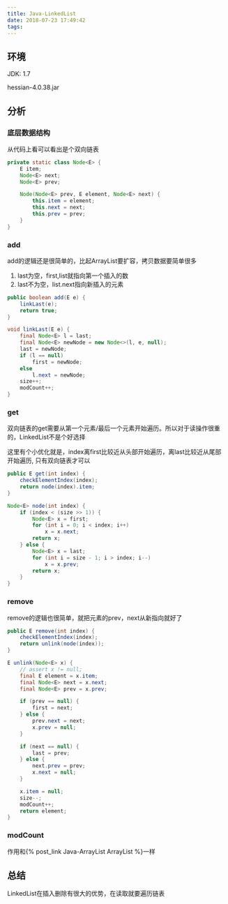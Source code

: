 ```yaml
---
title: Java-LinkedList
date: 2018-07-23 17:49:42
tags:
---
```

<!-- toc -->

## 环境
JDK: 1.7

hessian-4.0.38.jar

## 分析

### 底层数据结构
从代码上看可以看出是个双向链表
```java
private static class Node<E> {
    E item;
    Node<E> next;
    Node<E> prev;

    Node(Node<E> prev, E element, Node<E> next) {
        this.item = element;
        this.next = next;
        this.prev = prev;
    }
}
```

### add
add的逻辑还是很简单的，比起ArrayList要扩容，拷贝数据要简单很多
1. last为空，first,list就指向第一个插入的数
2. last不为空，list.next指向新插入的元素

```java
public boolean add(E e) {
    linkLast(e);
    return true;
}

void linkLast(E e) {
    final Node<E> l = last;
    final Node<E> newNode = new Node<>(l, e, null);
    last = newNode;
    if (l == null)
        first = newNode;
    else
        l.next = newNode;
    size++;
    modCount++;
}
```

### get
双向链表的get需要从第一个元素/最后一个元素开始遍历。所以对于读操作很重的，LinkedList不是个好选择

这里有个小优化就是，index离first比较近从头部开始遍历，离last比较近从尾部开始遍历, 只有双向链表才可以

```java
public E get(int index) {
    checkElementIndex(index);
    return node(index).item;
}

Node<E> node(int index) {
    if (index < (size >> 1)) {
        Node<E> x = first;
        for (int i = 0; i < index; i++)
            x = x.next;
        return x;
    } else {
        Node<E> x = last;
        for (int i = size - 1; i > index; i--)
            x = x.prev;
        return x;
    }
}
```

### remove
remove的逻辑也很简单，就把元素的prev，next从新指向就好了
```java
public E remove(int index) {
    checkElementIndex(index);
    return unlink(node(index));
}

E unlink(Node<E> x) {
    // assert x != null;
    final E element = x.item;
    final Node<E> next = x.next;
    final Node<E> prev = x.prev;

    if (prev == null) {
        first = next;
    } else {
        prev.next = next;
        x.prev = null;
    }

    if (next == null) {
        last = prev;
    } else {
        next.prev = prev;
        x.next = null;
    }

    x.item = null;
    size--;
    modCount++;
    return element;
}    
```

### modCount
作用和{% post_link Java-ArrayList ArrayList %}一样

## 总结
LinkedList在插入删除有很大的优势，在读取就要遍历链表